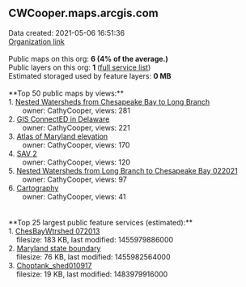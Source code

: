 <h2>CWCooper.maps.arcgis.com</h2> Data created: 2021-05-06 16:51:36 <br /><a target='new' href='https://CWCooper.maps.arcgis.com'>Organization link</a><br /><br />Public maps on this org: <b>6 (4% of the average.)</b><br />Public layers on this org: <b>1 </b>(<a target='new' href='https://services.arcgis.com/AWWAuK697it8xKsO/ArcGIS/rest/services'>full service list</a>)<br />Estimated storaged used by feature layers: <b>0 MB</b><br /><br />**Top 50 public maps by views:**<br />  1. <a target='new' href='https://www.arcgis.com/home/item.html?id=c6b9f3ea643f49a1b749eebeb60531d2'>Nested Watersheds from Chesapeake Bay to Long Branch</a> <br />  &nbsp;&nbsp;&nbsp;&nbsp; &nbsp;&nbsp;owner: CathyCooper, views: 281<br />  2. <a target='new' href='https://www.arcgis.com/home/item.html?id=d6187f2757464cd7ba6493fe01f68e0c'>GIS ConnectED in Delaware</a> <br />  &nbsp;&nbsp;&nbsp;&nbsp; &nbsp;&nbsp;owner: CathyCooper, views: 221<br />  3. <a target='new' href='https://www.arcgis.com/home/item.html?id=7642c46cc6d84bbab8c99d5d1af68839'>Atlas of Maryland elevation</a> <br />  &nbsp;&nbsp;&nbsp;&nbsp; &nbsp;&nbsp;owner: CathyCooper, views: 170<br />  4. <a target='new' href='https://www.arcgis.com/home/item.html?id=d93adef11b1a44a4a9c7bfb539b09e2d'>SAV 2</a> <br />  &nbsp;&nbsp;&nbsp;&nbsp; &nbsp;&nbsp;owner: CathyCooper, views: 120<br />  5. <a target='new' href='https://www.arcgis.com/home/item.html?id=a871d12077ff4cb7bd0430d14292a9ad'>Nested Watersheds from Long Branch to Chesapeake Bay 022021</a> <br />  &nbsp;&nbsp;&nbsp;&nbsp; &nbsp;&nbsp;owner: CathyCooper, views: 97<br />  6. <a target='new' href='https://www.arcgis.com/home/item.html?id=254529c923be4c2f83a063d9ed4c5438'>Cartography</a> <br />  &nbsp;&nbsp;&nbsp;&nbsp; &nbsp;&nbsp;owner: CathyCooper, views: 41<br /><br /><br />**Top 25 largest public feature services (estimated):**<br /> 1. <a target='new' href='https://www.arcgis.com/home/item.html?id=08c90cbceb3d40a19205e97d932de81b'>ChesBayWtrshed 072013</a><br /> &nbsp;&nbsp;&nbsp;&nbsp;filesize: 183 KB, last modified: 1455979886000<br /> 2. <a target='new' href='https://www.arcgis.com/home/item.html?id=9f0a06500c8c4ea29afb76de1c40be8c'>Maryland state boundary</a><br /> &nbsp;&nbsp;&nbsp;&nbsp;filesize: 76 KB, last modified: 1455982564000<br /> 3. <a target='new' href='https://www.arcgis.com/home/item.html?id=00d2fbc57e924a24bdcdb092da5f2dc9'>Choptank_shed010917</a><br /> &nbsp;&nbsp;&nbsp;&nbsp;filesize: 19 KB, last modified: 1483979916000<br />